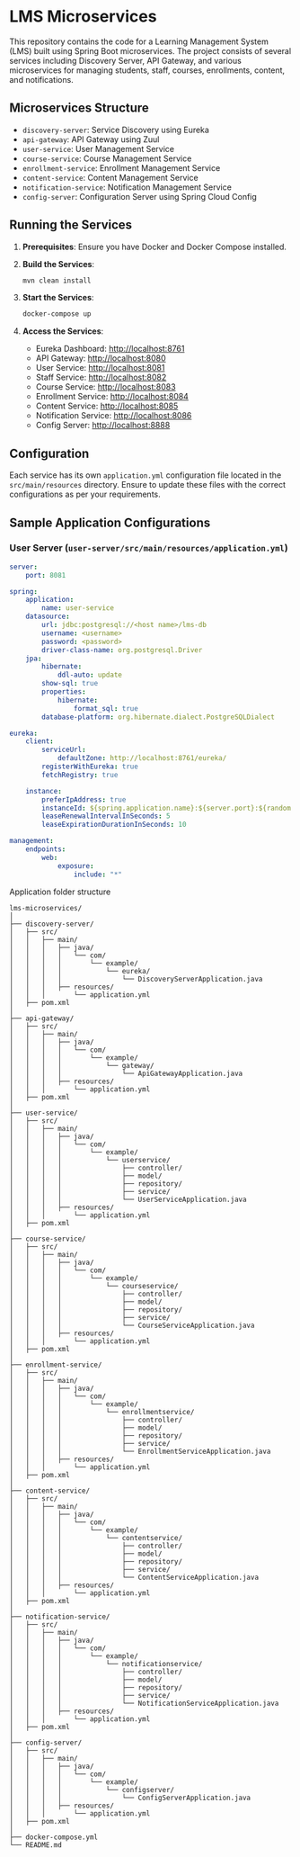# LMS Microservices

This repository contains the code for a Learning Management System (LMS) built using Spring Boot microservices. The project consists of several services including Discovery Server, API Gateway, and various microservices for managing students, staff, courses, enrollments, content, and notifications.

## Microservices Structure

- `discovery-server`: Service Discovery using Eureka
- `api-gateway`: API Gateway using Zuul
- `user-service`: User Management Service
- `course-service`: Course Management Service
- `enrollment-service`: Enrollment Management Service
- `content-service`: Content Management Service
- `notification-service`: Notification Management Service
- `config-server`: Configuration Server using Spring Cloud Config

## Running the Services

1. **Prerequisites**: Ensure you have Docker and Docker Compose installed.

2. **Build the Services**:
    ```sh
    mvn clean install
    ```

3. **Start the Services**:
    ```sh
    docker-compose up
    ```

4. **Access the Services**:
    - Eureka Dashboard: [http://localhost:8761](http://localhost:8761)
    - API Gateway: [http://localhost:8080](http://localhost:8080)
    - User Service: [http://localhost:8081](http://localhost:8081)
    - Staff Service: [http://localhost:8082](http://localhost:8082)
    - Course Service: [http://localhost:8083](http://localhost:8083)
    - Enrollment Service: [http://localhost:8084](http://localhost:8084)
    - Content Service: [http://localhost:8085](http://localhost:8085)
    - Notification Service: [http://localhost:8086](http://localhost:8086)
    - Config Server: [http://localhost:8888](http://localhost:8888)

## Configuration

Each service has its own `application.yml` configuration file located in the `src/main/resources` directory. Ensure to update these files with the correct configurations as per your requirements.

## Sample Application Configurations

### User Server (`user-server/src/main/resources/application.yml`)

```yaml
server:
    port: 8081

spring:
    application:
        name: user-service
    datasource:
        url: jdbc:postgresql://<host name>/lms-db
        username: <username>
        password: <password>
        driver-class-name: org.postgresql.Driver
    jpa:
        hibernate:
            ddl-auto: update
        show-sql: true
        properties:
            hibernate:
                format_sql: true
        database-platform: org.hibernate.dialect.PostgreSQLDialect

eureka:
    client:
        serviceUrl:
            defaultZone: http://localhost:8761/eureka/
        registerWithEureka: true
        fetchRegistry: true

    instance:
        preferIpAddress: true
        instanceId: ${spring.application.name}:${server.port}:${random.value}
        leaseRenewalIntervalInSeconds: 5
        leaseExpirationDurationInSeconds: 10

management:
    endpoints:
        web:
            exposure:
                include: "*"

```


Application folder structure

```
lms-microservices/
│
├── discovery-server/
│   ├── src/
│   │   ├── main/
│   │   │   ├── java/
│   │   │   │   └── com/
│   │   │   │       └── example/
│   │   │   │           └── eureka/
│   │   │   │               └── DiscoveryServerApplication.java
│   │   │   ├── resources/
│   │   │       └── application.yml
│   ├── pom.xml
│
├── api-gateway/
│   ├── src/
│   │   ├── main/
│   │   │   ├── java/
│   │   │   │   └── com/
│   │   │   │       └── example/
│   │   │   │           └── gateway/
│   │   │   │               └── ApiGatewayApplication.java
│   │   │   ├── resources/
│   │   │       └── application.yml
│   ├── pom.xml
│
├── user-service/
│   ├── src/
│   │   ├── main/
│   │   │   ├── java/
│   │   │   │   └── com/
│   │   │   │       └── example/
│   │   │   │           └── userservice/
│   │   │   │               ├── controller/
│   │   │   │               ├── model/
│   │   │   │               ├── repository/
│   │   │   │               ├── service/
│   │   │   │               └── UserServiceApplication.java
│   │   │   ├── resources/
│   │   │       └── application.yml
│   ├── pom.xml
│
├── course-service/
│   ├── src/
│   │   ├── main/
│   │   │   ├── java/
│   │   │   │   └── com/
│   │   │   │       └── example/
│   │   │   │           └── courseservice/
│   │   │   │               ├── controller/
│   │   │   │               ├── model/
│   │   │   │               ├── repository/
│   │   │   │               ├── service/
│   │   │   │               └── CourseServiceApplication.java
│   │   │   ├── resources/
│   │   │       └── application.yml
│   ├── pom.xml
│
├── enrollment-service/
│   ├── src/
│   │   ├── main/
│   │   │   ├── java/
│   │   │   │   └── com/
│   │   │   │       └── example/
│   │   │   │           └── enrollmentservice/
│   │   │   │               ├── controller/
│   │   │   │               ├── model/
│   │   │   │               ├── repository/
│   │   │   │               ├── service/
│   │   │   │               └── EnrollmentServiceApplication.java
│   │   │   ├── resources/
│   │   │       └── application.yml
│   ├── pom.xml
│
├── content-service/
│   ├── src/
│   │   ├── main/
│   │   │   ├── java/
│   │   │   │   └── com/
│   │   │   │       └── example/
│   │   │   │           └── contentservice/
│   │   │   │               ├── controller/
│   │   │   │               ├── model/
│   │   │   │               ├── repository/
│   │   │   │               ├── service/
│   │   │   │               └── ContentServiceApplication.java
│   │   │   ├── resources/
│   │   │       └── application.yml
│   ├── pom.xml
│
├── notification-service/
│   ├── src/
│   │   ├── main/
│   │   │   ├── java/
│   │   │   │   └── com/
│   │   │   │       └── example/
│   │   │   │           └── notificationservice/
│   │   │   │               ├── controller/
│   │   │   │               ├── model/
│   │   │   │               ├── repository/
│   │   │   │               ├── service/
│   │   │   │               └── NotificationServiceApplication.java
│   │   │   ├── resources/
│   │   │       └── application.yml
│   ├── pom.xml
│
├── config-server/
│   ├── src/
│   │   ├── main/
│   │   │   ├── java/
│   │   │   │   └── com/
│   │   │   │       └── example/
│   │   │   │           └── configserver/
│   │   │   │               └── ConfigServerApplication.java
│   │   │   ├── resources/
│   │   │       └── application.yml
│   ├── pom.xml
│
├── docker-compose.yml
└── README.md

```
